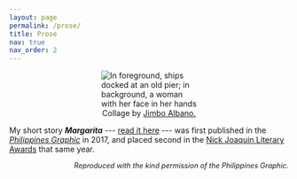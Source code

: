 ```yaml
---
layout: page
permalink: /prose/
title: Prose
nav: true
nav_order: 2
---
```


<div style="width: 50%; margin-left: auto; margin-right: auto;">
<figure>
        <img class="img-fluid rounded z-depth-1" src="/assets/img/margarita-cover.jpg" alt="In foreground, ships docked at an old pier; in background, a woman with her face in her hands"/>
<figcaption><center>Collage by <a href="https://businessmirror.com.ph/author/jimboalbano/">Jimbo Albano.</a></center></figcaption>
</figure>
</div>

My short story ***Margarita*** --- [read it here](https://scottleechua.s3.us-east-1.amazonaws.com/margarita_scottleechua.pdf) --- was first published in the *[Philippines Graphic](https://philippinesgraphic.com.ph/)* in 2017, and placed second in the [Nick Joaquin Literary Awards](https://philippinesgraphic.com.ph/2017/09/14/millennials-bring-home-the-bacon-at-2017-njla/) that same year.

<div style="font-size: 0.8rem; text-align: right;">
<i>Reproduced with the kind permission of the Philippines Graphic.</i>
</div>